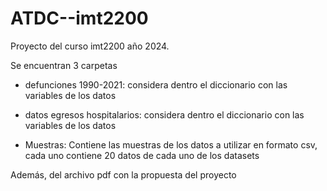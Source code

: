 # ATDC--imt2200
Proyecto del curso imt2200 año 2024. 

Se encuentran 3 carpetas 

- defunciones 1990-2021: considera dentro el diccionario con las variables de los datos

- datos egresos hospitalarios: considera dentro el diccionario con las variables de los datos
- Muestras: Contiene las muestras de los datos a utilizar en formato csv, cada uno contiene 20 datos de cada uno de los datasets

Además, del archivo pdf con la propuesta del proyecto
